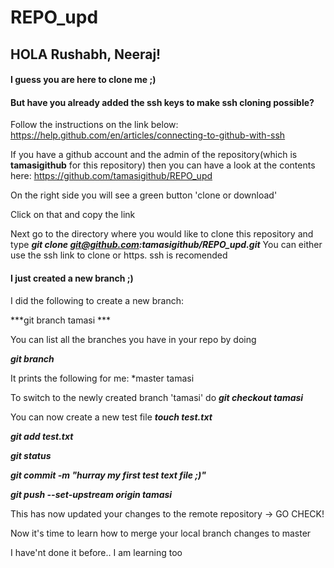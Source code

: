 # REPO_upd

## HOLA Rushabh, Neeraj!

#### I guess you are here to clone me ;)

#### But have you already added the ssh keys to make ssh cloning possible?
Follow the instructions on the link below: 
https://help.github.com/en/articles/connecting-to-github-with-ssh

If you have a github account and the admin of the repository(which is **tamasigithub** for this repository)
then you can have a look at the contents here:
https://github.com/tamasigithub/REPO_upd

On the right side you will see a green button 'clone or download'

Click on that and copy the link

Next go to the directory where you would like to clone this repository and type
***git clone git@github.com:tamasigithub/REPO_upd.git***
You can either use the ssh link to clone or https. ssh is recomended

#### I just created a new branch ;) 
I did the following to create a new branch:

***git branch tamasi ***

You can list all the branches you have in your repo by doing

***git branch***

It prints the following for me:
\*master
tamasi

To switch to the newly created branch 'tamasi' do
***git checkout tamasi***

You can now create a new test file
***touch test.txt***

***git add test.txt***

***git status***

***git commit -m "hurray my first test text file ;)"***

***git push --set-upstream origin tamasi***

This has now updated your changes to the remote repository -> GO CHECK!


Now it's time to learn how to merge your local branch changes to master

I have'nt done it before.. I am learning too
